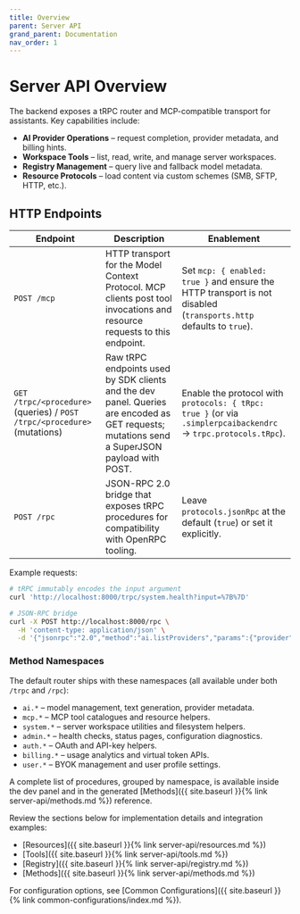 ```yaml
---
title: Overview
parent: Server API
grand_parent: Documentation
nav_order: 1
---
```


# Server API Overview

The backend exposes a tRPC router and MCP-compatible transport for assistants. Key capabilities include:

- **AI Provider Operations** – request completion, provider metadata, and billing hints.
- **Workspace Tools** – list, read, write, and manage server workspaces.
- **Registry Management** – query live and fallback model metadata.
- **Resource Protocols** – load content via custom schemes (SMB, SFTP, HTTP, etc.).

## HTTP Endpoints

| Endpoint | Description | Enablement |
| --- | --- | --- |
| `POST /mcp` | HTTP transport for the Model Context Protocol. MCP clients post tool invocations and resource requests to this endpoint. | Set `mcp: { enabled: true }` and ensure the HTTP transport is not disabled (`transports.http` defaults to `true`). |
| `GET /trpc/<procedure>` (queries) / `POST /trpc/<procedure>` (mutations) | Raw tRPC endpoints used by SDK clients and the dev panel. Queries are encoded as GET requests; mutations send a SuperJSON payload with POST. | Enable the protocol with `protocols: { tRpc: true }` (or via `.simplerpcaibackendrc` → `trpc.protocols.tRpc`). |
| `POST /rpc` | JSON-RPC 2.0 bridge that exposes tRPC procedures for compatibility with OpenRPC tooling. | Leave `protocols.jsonRpc` at the default (`true`) or set it explicitly. |

Example requests:

```bash
# tRPC immutably encodes the input argument
curl 'http://localhost:8000/trpc/system.health?input=%7B%7D'

# JSON-RPC bridge
curl -X POST http://localhost:8000/rpc \
  -H 'content-type: application/json' \
  -d '{"jsonrpc":"2.0","method":"ai.listProviders","params":{"provider":"anthropic"},"id":1}'
```

### Method Namespaces

The default router ships with these namespaces (all available under both `/trpc` and `/rpc`):

- `ai.*` – model management, text generation, provider metadata.
- `mcp.*` – MCP tool catalogues and resource helpers.
- `system.*` – server workspace utilities and filesystem helpers.
- `admin.*` – health checks, status pages, configuration diagnostics.
- `auth.*` – OAuth and API-key helpers.
- `billing.*` – usage analytics and virtual token APIs.
- `user.*` – BYOK management and user profile settings.


A complete list of procedures, grouped by namespace, is available inside the dev panel and in the generated [Methods]({{ site.baseurl }}{% link server-api/methods.md %}) reference.

Review the sections below for implementation details and integration examples:

- [Resources]({{ site.baseurl }}{% link server-api/resources.md %})
- [Tools]({{ site.baseurl }}{% link server-api/tools.md %})
- [Registry]({{ site.baseurl }}{% link server-api/registry.md %})
- [Methods]({{ site.baseurl }}{% link server-api/methods.md %})

For configuration options, see [Common Configurations]({{ site.baseurl }}{% link common-configurations/index.md %}).